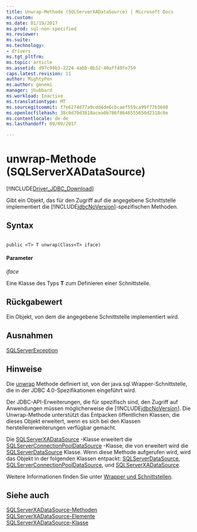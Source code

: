 ```yaml
---
title: Unwrap-Methode (SQLServerXADataSource) | Microsoft Docs
ms.custom: 
ms.date: 01/19/2017
ms.prod: sql-non-specified
ms.reviewer: 
ms.suite: 
ms.technology:
- drivers
ms.tgt_pltfrm: 
ms.topic: article
ms.assetid: d97c99b3-2224-4abb-8b32-40aff49fe759
caps.latest.revision: 11
author: MightyPen
ms.author: genemi
manager: jhubbard
ms.workload: Inactive
ms.translationtype: MT
ms.sourcegitcommit: f7e6274d77a9cdd4de6cbcaef559ca99f77b3608
ms.openlocfilehash: 38c0d70d3818acea0b786f8646555650d2318c8e
ms.contentlocale: de-de
ms.lasthandoff: 09/09/2017

---
```

# <a name="unwrap-method-sqlserverxadatasource"></a>unwrap-Methode (SQLServerXADataSource)
[!INCLUDE[Driver_JDBC_Download](../../../includes/driver_jdbc_download.md)]

  Gibt ein Objekt, das für den Zugriff auf die angegebene Schnittstelle implementiert die [!INCLUDE[jdbcNoVersion](../../../includes/jdbcnoversion_md.md)]-spezifischen Methoden.  
  
## <a name="syntax"></a>Syntax  
  
```  
  
public <T> T unwrap(Class<T> iface)  
```  
  
#### <a name="parameters"></a>Parameter  
 *iface*  
  
 Eine Klasse des Typs **T** zum Definieren einer Schnittstelle.  
  
## <a name="return-value"></a>Rückgabewert  
 Ein Objekt, von dem die angegebene Schnittstelle implementiert wird.  
  
## <a name="exceptions"></a>Ausnahmen  
 [SQLServerException](../../../connect/jdbc/reference/sqlserverexception-class.md)  
  
## <a name="remarks"></a>Hinweise  
 Die [unwrap](../../../connect/jdbc/reference/unwrap-method-sqlserverxadatasource.md) Methode definiert ist, von der java.sql.Wrapper-Schnittstelle, die in der JDBC 4.0-Spezifikationen eingeführt wird.  
  
 Der JDBC-API-Erweiterungen, die für spezifisch sind, den Zugriff auf Anwendungen müssen möglicherweise die [!INCLUDE[jdbcNoVersion](../../../includes/jdbcnoversion_md.md)]. Die Unwrap-Methode unterstützt das Entpacken öffentlichen Klassen, die dieses Objekt erweitert, wenn es sich bei den Klassen herstellererweiterungen verfügbar gemacht.  
  
 Die [SQLServerXADataSource](../../../connect/jdbc/reference/sqlserverxadatasource-class.md) -Klasse erweitert die [SQLServerConnectionPoolDataSource](../../../connect/jdbc/reference/sqlserverconnectionpooldatasource-class.md) -Klasse, die von erweitert wird die [SQLServerDataSource](../../../connect/jdbc/reference/sqlserverdatasource-class.md) Klasse. Wenn diese Methode aufgerufen wird, wird das Objekt in der folgenden Klassen entpackt: [SQLServerDataSource](../../../connect/jdbc/reference/sqlserverdatasource-class.md), [SQLServerConnectionPoolDataSource](../../../connect/jdbc/reference/sqlserverconnectionpooldatasource-class.md), und [SQLServerXADataSource](../../../connect/jdbc/reference/sqlserverxadatasource-class.md).  
  
 Weitere Informationen finden Sie unter [Wrapper und Schnittstellen](../../../connect/jdbc/wrappers-and-interfaces.md).  
  
## <a name="see-also"></a>Siehe auch  
 [SQLServerXADataSource-Methoden](../../../connect/jdbc/reference/sqlserverxadatasource-methods.md)   
 [SQLServerXADataSource-Elemente](../../../connect/jdbc/reference/sqlserverxadatasource-members.md)   
 [SQLServerXADataSource-Klasse](../../../connect/jdbc/reference/sqlserverxadatasource-class.md)  
  
  

